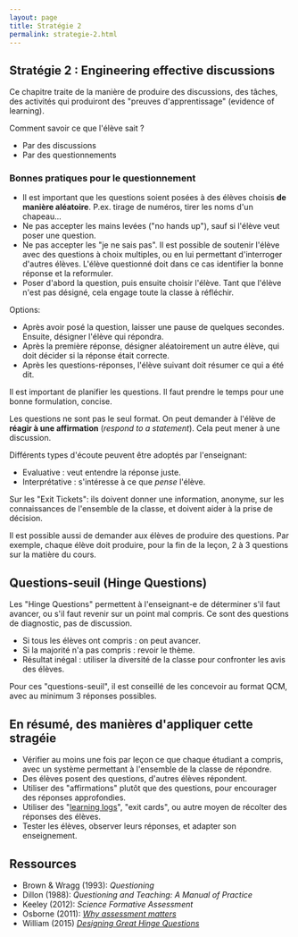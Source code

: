 ```yaml
---
layout: page
title: Stratégie 2
permalink: strategie-2.html
---
```


## Stratégie 2 : Engineering effective discussions

Ce chapitre traite de la manière de produire des discussions, des tâches, des activités qui produiront des "preuves d'apprentissage" (evidence of learning).

Comment savoir ce que l'élève sait ?

- Par des discussions
- Par des questionnements

### Bonnes pratiques pour le questionnement

- Il est important que les questions soient posées à des élèves choisis **de manière aléatoire**. P.ex. tirage de numéros, tirer les noms d'un chapeau...
- Ne pas accepter les mains levées ("no hands up"), sauf si l'élève veut poser une question.
- Ne pas accepter les "je ne sais pas". Il est possible de soutenir l'élève avec des questions à choix multiples, ou en lui permettant d'interroger d'autres élèves. L'élève questionné doit dans ce cas identifier la bonne réponse et la reformuler.
- Poser d'abord la question, puis ensuite choisir l'élève. Tant que l'élève n'est pas désigné, cela engage toute la classe à réfléchir.

Options: 

- Après avoir posé la question, laisser une pause de quelques secondes. Ensuite, désigner l'élève qui répondra.
- Après la première réponse, désigner aléatoirement un autre élève, qui doit décider si la réponse était correcte.
- Après les questions-réponses, l'élève suivant doit résumer ce qui a été dit.

Il est important de planifier les questions. Il faut prendre le temps pour une bonne formulation, concise.

Les questions ne sont pas le seul format. On peut demander à l'élève de **réagir à une affirmation** (*respond to a statement*). Cela peut mener à une discussion. 

Différents types d'écoute peuvent être adoptés par l'enseignant: 

- Evaluative : veut entendre la réponse juste.
- Interprétative : s'intéresse à ce que *pense* l'élève.

Sur les "Exit Tickets": ils doivent donner une information, anonyme, sur les connaissances de l'ensemble de la classe, et doivent aider à la prise de décision.

Il est possible aussi de demander aux élèves de produire des questions. Par exemple, chaque élève doit produire, pour la fin de la leçon, 2 à 3 questions sur la matière du cours. 

## Questions-seuil (Hinge Questions)

Les "Hinge Questions" permettent à l'enseignant-e de déterminer s'il faut avancer, ou s'il faut revenir sur un point mal compris. Ce sont des questions de diagnostic, pas de discussion.

- Si tous les élèves ont compris : on peut avancer.
- Si la majorité n'a pas compris : revoir le thème.
- Résultat inégal : utiliser la diversité de la classe pour confronter les avis des élèves.

Pour ces "questions-seuil", il est conseillé de les concevoir au format QCM, avec au minimum 3 réponses possibles. 

## En résumé, des manières d'appliquer cette stragéie

- Vérifier au moins une fois par leçon ce que chaque étudiant a compris, avec un système permettant à l'ensemble de la classe de répondre.
- Des élèves posent des questions, d'autres élèves répondent.
- Utiliser des "affirmations" plutôt que des questions, pour encourager des réponses approfondies.
- Utiliser des "[learning logs](img/learning-log.png)", "exit cards", ou autre moyen de récolter des réponses des élèves.
- Tester les élèves, observer leurs réponses, et adapter son enseignement. 

 ## Ressources

 - Brown & Wragg (1993): *Questioning*
 - Dillon (1988): *Questioning and Teaching: A Manual of Practice*
 - Keeley (2012): *Science Formative Assessment*
 - Osborne (2011): *[Why assessment matters](https://web.archive.org/web/20160313030146/http://www.score-education.org/media/6606/purposejo.pdf)*
 - William (2015) *[Designing Great Hinge Questions](https://nwrpdp.files.wordpress.com/2017/05/rpdp-leading-for-impact-ts-5-el-questioning.pdf)*